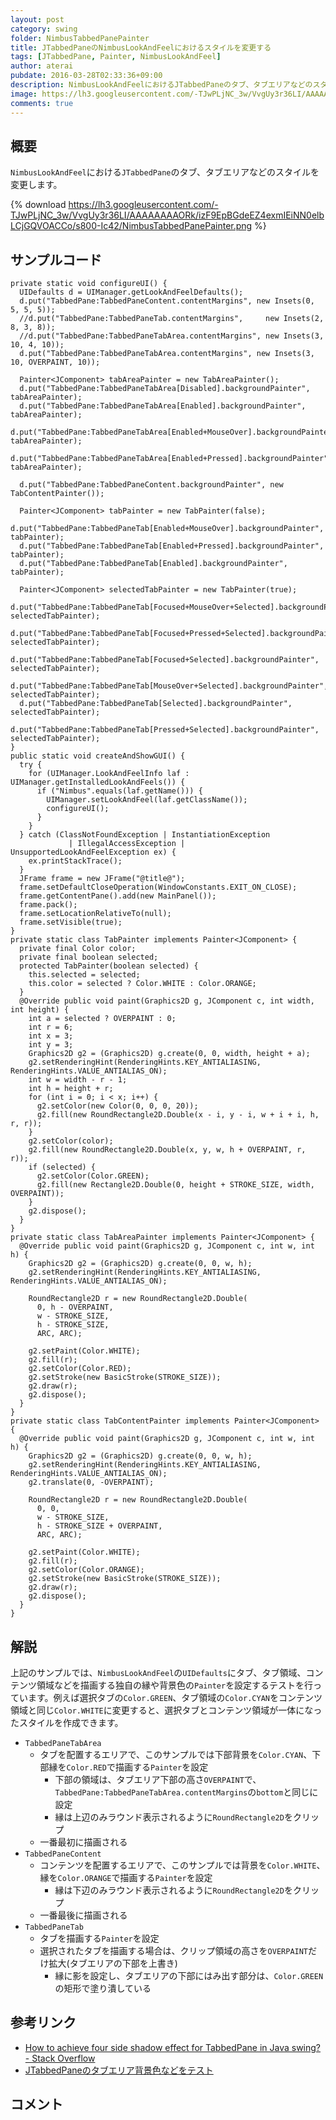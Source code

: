 ```yaml
---
layout: post
category: swing
folder: NimbusTabbedPanePainter
title: JTabbedPaneのNimbusLookAndFeelにおけるスタイルを変更する
tags: [JTabbedPane, Painter, NimbusLookAndFeel]
author: aterai
pubdate: 2016-03-28T02:33:36+09:00
description: NimbusLookAndFeelにおけるJTabbedPaneのタブ、タブエリアなどのスタイルを変更します。
image: https://lh3.googleusercontent.com/-TJwPLjNC_3w/VvgUy3r36LI/AAAAAAAAORk/izF9EpBGdeEZ4exmIEiNN0elbLCjGQVOACCo/s800-Ic42/NimbusTabbedPanePainter.png
comments: true
---
```

## 概要
`NimbusLookAndFeel`における`JTabbedPane`のタブ、タブエリアなどのスタイルを変更します。

{% download https://lh3.googleusercontent.com/-TJwPLjNC_3w/VvgUy3r36LI/AAAAAAAAORk/izF9EpBGdeEZ4exmIEiNN0elbLCjGQVOACCo/s800-Ic42/NimbusTabbedPanePainter.png %}

## サンプルコード
<pre class="prettyprint"><code>private static void configureUI() {
  UIDefaults d = UIManager.getLookAndFeelDefaults();
  d.put("TabbedPane:TabbedPaneContent.contentMargins", new Insets(0, 5, 5, 5));
  //d.put("TabbedPane:TabbedPaneTab.contentMargins",     new Insets(2, 8, 3, 8));
  //d.put("TabbedPane:TabbedPaneTabArea.contentMargins", new Insets(3, 10, 4, 10));
  d.put("TabbedPane:TabbedPaneTabArea.contentMargins", new Insets(3, 10, OVERPAINT, 10));

  Painter&lt;JComponent&gt; tabAreaPainter = new TabAreaPainter();
  d.put("TabbedPane:TabbedPaneTabArea[Disabled].backgroundPainter",          tabAreaPainter);
  d.put("TabbedPane:TabbedPaneTabArea[Enabled].backgroundPainter",           tabAreaPainter);
  d.put("TabbedPane:TabbedPaneTabArea[Enabled+MouseOver].backgroundPainter", tabAreaPainter);
  d.put("TabbedPane:TabbedPaneTabArea[Enabled+Pressed].backgroundPainter",   tabAreaPainter);

  d.put("TabbedPane:TabbedPaneContent.backgroundPainter", new TabContentPainter());

  Painter&lt;JComponent&gt; tabPainter = new TabPainter(false);
  d.put("TabbedPane:TabbedPaneTab[Enabled+MouseOver].backgroundPainter", tabPainter);
  d.put("TabbedPane:TabbedPaneTab[Enabled+Pressed].backgroundPainter",   tabPainter);
  d.put("TabbedPane:TabbedPaneTab[Enabled].backgroundPainter",           tabPainter);

  Painter&lt;JComponent&gt; selectedTabPainter = new TabPainter(true);
  d.put("TabbedPane:TabbedPaneTab[Focused+MouseOver+Selected].backgroundPainter", selectedTabPainter);
  d.put("TabbedPane:TabbedPaneTab[Focused+Pressed+Selected].backgroundPainter",   selectedTabPainter);
  d.put("TabbedPane:TabbedPaneTab[Focused+Selected].backgroundPainter",           selectedTabPainter);
  d.put("TabbedPane:TabbedPaneTab[MouseOver+Selected].backgroundPainter",         selectedTabPainter);
  d.put("TabbedPane:TabbedPaneTab[Selected].backgroundPainter",                   selectedTabPainter);
  d.put("TabbedPane:TabbedPaneTab[Pressed+Selected].backgroundPainter",           selectedTabPainter);
}
public static void createAndShowGUI() {
  try {
    for (UIManager.LookAndFeelInfo laf : UIManager.getInstalledLookAndFeels()) {
      if ("Nimbus".equals(laf.getName())) {
        UIManager.setLookAndFeel(laf.getClassName());
        configureUI();
      }
    }
  } catch (ClassNotFoundException | InstantiationException
             | IllegalAccessException | UnsupportedLookAndFeelException ex) {
    ex.printStackTrace();
  }
  JFrame frame = new JFrame("@title@");
  frame.setDefaultCloseOperation(WindowConstants.EXIT_ON_CLOSE);
  frame.getContentPane().add(new MainPanel());
  frame.pack();
  frame.setLocationRelativeTo(null);
  frame.setVisible(true);
}
private static class TabPainter implements Painter&lt;JComponent&gt; {
  private final Color color;
  private final boolean selected;
  protected TabPainter(boolean selected) {
    this.selected = selected;
    this.color = selected ? Color.WHITE : Color.ORANGE;
  }
  @Override public void paint(Graphics2D g, JComponent c, int width, int height) {
    int a = selected ? OVERPAINT : 0;
    int r = 6;
    int x = 3;
    int y = 3;
    Graphics2D g2 = (Graphics2D) g.create(0, 0, width, height + a);
    g2.setRenderingHint(RenderingHints.KEY_ANTIALIASING, RenderingHints.VALUE_ANTIALIAS_ON);
    int w = width - r - 1;
    int h = height + r;
    for (int i = 0; i &lt; x; i++) {
      g2.setColor(new Color(0, 0, 0, 20));
      g2.fill(new RoundRectangle2D.Double(x - i, y - i, w + i + i, h, r, r));
    }
    g2.setColor(color);
    g2.fill(new RoundRectangle2D.Double(x, y, w, h + OVERPAINT, r, r));
    if (selected) {
      g2.setColor(Color.GREEN);
      g2.fill(new Rectangle2D.Double(0, height + STROKE_SIZE, width, OVERPAINT));
    }
    g2.dispose();
  }
}
private static class TabAreaPainter implements Painter&lt;JComponent&gt; {
  @Override public void paint(Graphics2D g, JComponent c, int w, int h) {
    Graphics2D g2 = (Graphics2D) g.create(0, 0, w, h);
    g2.setRenderingHint(RenderingHints.KEY_ANTIALIASING, RenderingHints.VALUE_ANTIALIAS_ON);

    RoundRectangle2D r = new RoundRectangle2D.Double(
      0, h - OVERPAINT,
      w - STROKE_SIZE,
      h - STROKE_SIZE,
      ARC, ARC);

    g2.setPaint(Color.WHITE);
    g2.fill(r);
    g2.setColor(Color.RED);
    g2.setStroke(new BasicStroke(STROKE_SIZE));
    g2.draw(r);
    g2.dispose();
  }
}
private static class TabContentPainter implements Painter&lt;JComponent&gt; {
  @Override public void paint(Graphics2D g, JComponent c, int w, int h) {
    Graphics2D g2 = (Graphics2D) g.create(0, 0, w, h);
    g2.setRenderingHint(RenderingHints.KEY_ANTIALIASING, RenderingHints.VALUE_ANTIALIAS_ON);
    g2.translate(0, -OVERPAINT);

    RoundRectangle2D r = new RoundRectangle2D.Double(
      0, 0,
      w - STROKE_SIZE,
      h - STROKE_SIZE + OVERPAINT,
      ARC, ARC);

    g2.setPaint(Color.WHITE);
    g2.fill(r);
    g2.setColor(Color.ORANGE);
    g2.setStroke(new BasicStroke(STROKE_SIZE));
    g2.draw(r);
    g2.dispose();
  }
}
</code></pre>

## 解説
上記のサンプルでは、`NimbusLookAndFeel`の`UIDefaults`にタブ、タブ領域、コンテンツ領域などを描画する独自の縁や背景色の`Painter`を設定するテストを行っています。例えば選択タブの`Color.GREEN`、タブ領域の`Color.CYAN`をコンテンツ領域と同じ`Color.WHITE`に変更すると、選択タブとコンテンツ領域が一体になったスタイルを作成できます。

- `TabbedPaneTabArea`
    - タブを配置するエリアで、このサンプルでは下部背景を`Color.CYAN`、下部縁を`Color.RED`で描画する`Painter`を設定
        - 下部の領域は、タブエリア下部の高さ`OVERPAINT`で、`TabbedPane:TabbedPaneTabArea.contentMargins`の`bottom`と同じに設定
        - 縁は上辺のみラウンド表示されるように`RoundRectangle2D`をクリップ
    - 一番最初に描画される
- `TabbedPaneContent`
    - コンテンツを配置するエリアで、このサンプルでは背景を`Color.WHITE`、縁を`Color.ORANGE`で描画する`Painter`を設定
        - 縁は下辺のみラウンド表示されるように`RoundRectangle2D`をクリップ
    - 一番最後に描画される
- `TabbedPaneTab`
    - タブを描画する`Painter`を設定
    - 選択されたタブを描画する場合は、クリップ領域の高さを`OVERPAINT`だけ拡大(タブエリアの下部を上書き)
        - 縁に影を設定し、タブエリアの下部にはみ出す部分は、`Color.GREEN`の矩形で塗り潰している

<!-- dummy comment line for breaking list -->

## 参考リンク
- [How to achieve four side shadow effect for TabbedPane in Java swing? - Stack Overflow](https://stackoverflow.com/questions/35622718/how-to-achieve-four-side-shadow-effect-for-tabbedpane-in-java-swing)
- [JTabbedPaneのタブエリア背景色などをテスト](https://ateraimemo.com/Swing/TabAreaBackground.html)

<!-- dummy comment line for breaking list -->

## コメント
